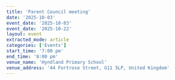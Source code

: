 ```yaml
---
title: 'Parent Council meeting'
date: '2025-10-03'
event_date: '2025-10-03'
event_date: '2025-10-22'
layout: event
extracted_mode: article
categories: ['Events']
start_time: '7:00 pm'
end_time: '8:00 pm'
venue_name: 'Hyndland Primary School'
venue_address: '44 Fortrose Street, G11 5LP, United Kingdom'
---
```

